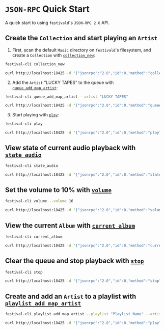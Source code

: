 # `JSON-RPC` Quick Start
A quick start to using `festivald`'s `JSON-RPC 2.0` API.

## Create the `Collection` and start playing an `Artist`

1. First, scan the default `Music` directory on `festivald`'s filesystem, and create a `Collection` with [`collection_new`](collection/collection_new.md):
```bash
festival-cli collection_new
```
```bash
curl http://localhost:18425 -d '{"jsonrpc":"2.0","id":0,"method":"collection_new","params":{"paths":null}}'
```

2. Add the `Artist` "LUCKY TAPES" to the queue with [`queue_add_map_artist`](queue/queue_add_map_artist.md):
```bash
festival-cli queue_add_map_artist --artist "LUCKY TAPES"
```
```bash
curl http://localhost:18425 -d '{"jsonrpc":"2.0","id":0,"method":"queue_add_map_artist","params":{"artist":"LUCKY TAPES"}}'
```

3. Start playing with [`play`](playback/play.md):
```bash
festival-cli play
```
```bash
curl http://localhost:18425 -d '{"jsonrpc":"2.0","id":0,"method":"play"}'
```


## View state of current audio playback with [`state_audio`](state/state_audio.md)
```bash
festival-cli state_audio
```
```bash
curl http://localhost:18425 -d '{"jsonrpc":"2.0","id":0,"method":"state_audio"}'
```

## Set the volume to 10% with [`volume`](playback/volume.md)
```bash
festival-cli volume --volume 10
```
```bash
curl http://localhost:18425 -d '{"jsonrpc":"2.0","id":0,"method":"volume","params":{"volume":10}}'
```

## View the current `Album` with [`current_album`](current/current_album.md)
```bash
festival-cli current_album
```
```bash
curl http://localhost:18425 -d '{"jsonrpc":"2.0","id":0,"method":"current_album"}'
```

## Clear the queue and stop playback with [`stop`](playback/stop.md)
```bash
festival-cli stop
```
```bash
curl http://localhost:18425 -d '{"jsonrpc":"2.0","id":0,"method":"stop"}'
```

## Create and add an `Artist` to a playlist with [`playlist_add_map_artist`](playlist/playlist_add_map_artist.md)
```bash
festival-cli playlist_add_map_artist --playlist "Playlist Name" --artist "Artist Name" --append back
```
```bash
curl http://localhost:18425 -d '{"jsonrpc":"2.0","id":0,"method":"playlist_add_map_artist","params":{"playlist":"Playlist Name","artist":"Artist Name","append":"back","clear":false}}'
```
